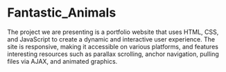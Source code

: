 # Fantastic_Animals
 The project we are presenting is a portfolio website that uses HTML, CSS, and JavaScript to create a dynamic and interactive user experience. The site is responsive, making it accessible on various platforms, and features interesting resources such as parallax scrolling, anchor navigation, pulling files via AJAX, and animated graphics.
